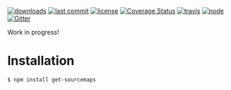 [![downloads](https://img.shields.io/npm/dt/get-sourcemaps.svg?logo=npm)](https://www.npmjs.com/package/get-sourcemaps) [![last commit](https://img.shields.io/github/last-commit/ehmicky/get-sourcemaps.svg?logo=github&logoColor=white)](https://github.com/ehmicky/get-sourcemaps/graphs/contributors) [![license](https://img.shields.io/badge/license-Apache%202.0-4cc61e.svg?logo=github&logoColor=white)](https://www.apache.org/licenses/LICENSE-2.0) [![Coverage Status](https://img.shields.io/codecov/c/github/ehmicky/get-sourcemaps.svg?label=test%20coverage&logo=codecov)](https://codecov.io/gh/ehmicky/get-sourcemaps) [![travis](https://img.shields.io/travis/ehmicky/get-sourcemaps/master.svg?logo=travis)](https://travis-ci.org/ehmicky/get-sourcemaps/builds) [![node](https://img.shields.io/node/v/get-sourcemaps.svg?logo=node.js)](#) [![Gitter](https://img.shields.io/gitter/room/ehmicky/get-sourcemaps.svg?logo=gitter)](https://gitter.im/ehmicky/get-sourcemaps)

Work in progress!

# Installation

```bash
$ npm install get-sourcemaps
```
